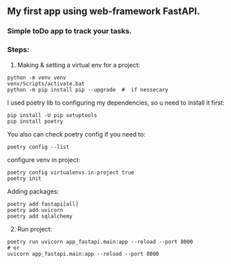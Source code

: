 ## My first app using web-framework FastAPI.

### Simple toDo app to track your tasks.

### Steps:
1. Making & setting a virtual env for a project:

```commandline
python -m venv venv
venv/Scripts/activate.bat
python -m pip install pip --upgrade  #  if nessecary
```
I used poetry lib to configuring my dependencies, so u need to install it first:
```commandline
pip install -U pip setuptools
pip install poetry
```
You also can check poetry config if you need to:
```commandline
poetry config --list
```
configure venv in project:
```commandline
poetry config virtualenvs.in-project true
poetry init
```
Adding packages:
```
poetry add fastapi[all]
poetry add uvicorn
poetry add sqlalchemy
```
2. Run project:
```commandline
poetry run uvicorn app_fastapi.main:app --reload --port 8000
# or
uvicorn app_fastapi.main:app --reload --port 8000
```
